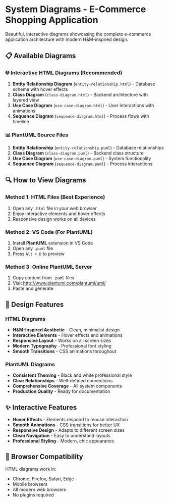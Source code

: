 # System Diagrams - E-Commerce Shopping Application

Beautiful, interactive diagrams showcasing the complete e-commerce application architecture with modern H&M-inspired design.

## 📋 Available Diagrams

### 🌐 Interactive HTML Diagrams (Recommended)
1. **Entity Relationship Diagram** (`entity-relationship.html`) - Database schema with hover effects
2. **Class Diagram** (`class-diagram.html`) - Backend architecture with layered view
3. **Use Case Diagram** (`use-case-diagram.html`) - User interactions with animations
4. **Sequence Diagram** (`sequence-diagram.html`) - Process flows with timeline

### 📊 PlantUML Source Files
1. **Entity Relationship** (`entity-relationship.puml`) - Database relationships
2. **Class Diagram** (`class-diagram.puml`) - Backend class structure
3. **Use Case Diagram** (`use-case-diagram.puml`) - System functionality
4. **Sequence Diagram** (`sequence-diagram.puml`) - Process interactions

## 🔍 How to View Diagrams

### Method 1: HTML Files (Best Experience)
1. Open any `.html` file in your web browser
2. Enjoy interactive elements and hover effects
3. Responsive design works on all devices

### Method 2: VS Code (For PlantUML)
1. Install **PlantUML** extension in VS Code
2. Open any `.puml` file
3. Press `Alt + D` to preview

### Method 3: Online PlantUML Server
1. Copy content from `.puml` files
2. Visit http://www.plantuml.com/plantuml/uml/
3. Paste and generate

## 🎨 Design Features

### HTML Diagrams
- **H&M-Inspired Aesthetic** - Clean, minimalist design
- **Interactive Elements** - Hover effects and animations
- **Responsive Layout** - Works on all screen sizes
- **Modern Typography** - Professional font styling
- **Smooth Transitions** - CSS animations throughout

### PlantUML Diagrams
- **Consistent Theming** - Black and white professional style
- **Clear Relationships** - Well-defined connections
- **Comprehensive Coverage** - All system components
- **Production Quality** - Ready for documentation

## ✨ Interactive Features

- **Hover Effects** - Elements respond to mouse interaction
- **Smooth Animations** - CSS transitions for better UX
- **Responsive Design** - Adapts to different screen sizes
- **Clean Navigation** - Easy to understand layouts
- **Professional Styling** - Modern, chic appearance

## 📱 Browser Compatibility

HTML diagrams work in:
- Chrome, Firefox, Safari, Edge
- Mobile browsers
- All modern web browsers
- No plugins required